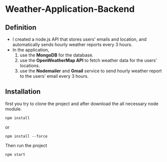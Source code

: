 # Weather-Application-Backend

## Definition

* I created a node.js API that stores users' emails and location, and automatically sends hourly weather reports every 3 hours.
* In the application,
  1. use the **MongoDB** for the database.
  2. use the **OpenWeatherMap API** to fetch weather data for the users' locations.
  3. use the **Nodemailer** and **Gmail** service to send hourly weather report to the users' email every 3 hours.

## Installation

first you try to clone the project and after download the all necessary node module.

```
npm install
```
or
```
npm install --force
```

Then run the project

```
npm start
```